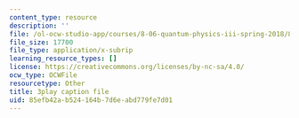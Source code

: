 ```yaml
---
content_type: resource
description: ''
file: /ol-ocw-studio-app/courses/8-06-quantum-physics-iii-spring-2018/85efb42ab524164b7d6eabd779fe7d01_NSac7cMQnJw.srt
file_size: 17700
file_type: application/x-subrip
learning_resource_types: []
license: https://creativecommons.org/licenses/by-nc-sa/4.0/
ocw_type: OCWFile
resourcetype: Other
title: 3play caption file
uid: 85efb42a-b524-164b-7d6e-abd779fe7d01
---
```

